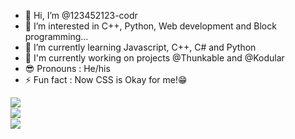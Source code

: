 - 👋 Hi, I’m @123452123-codr
- 👀 I’m interested in C++, Python, Web development and Block programming...
- 🌱 I’m currently learning Javascript, C++, C# and Python
- 💞️ I'm currently working on projects @Thunkable and @Kodular
- 😎 Pronouns : He/his
- ⚡ Fun fact : Now CSS is Okay for me!😁

<img src='https://github-readme-stats.vercel.app/api?username=123452123-codr&show_icons=true&theme=merko&count_private=true&line_height=40' align="left" />

<br>

<img src='https://github-readme-stats.vercel.app/api?username=Anjor-Srivastava&show_icons=true&theme=merko&count_private=true&line_height=40' align="left" />

<br/>
<img src='https://github-readme-stats.vercel.app/api/top-langs/?username=123452123-codr&theme=tokyonight&hide_langs_below=4' align="middle" />
